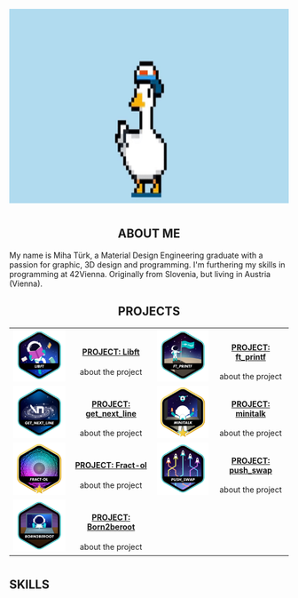 <p align="center">
  <img src="img/m_efug-ezgif.com-crop.gif" height=350/>
</p>

#

<h2 align="center">ABOUT ME</h2>
My name is Miha Türk, a Material Design Engineering graduate with a passion for graphic, 3D design and programming.
I'm furthering my skills in programming at 42Vienna.
Originally from Slovenia, but living in Austria (Vienna).
<p></p>

<h2 align="center">PROJECTS</h2>

<table align="center">
<tr align="center">
  <td><a href="https://github.com/GGwagons/Libft"><img src="img/libfte.png"    /></a></td>
  <td><h4 align="center"><a href="http://github.com/GGwagons/Libft">PROJECT: Libft</a></h4><p2>about the project</p2></td>
  <td><a href="https://github.com/GGwagons/ft_printf"><img src="img/ft_printfe.png"/></a></td>
  <td><h4 align="center"><a href="http://github.com/GGwagons/ft_printf">PROJECT: ft_printf</a></h4><p2>about the project</p2></td>
</tr>

<tr align="center">
  <td><a href="https://github.com/GGwagons/get_next_line"><img src="img/get_next_linee.png"/></a></td>
  <td><h4 align="center"><a href="http://github.com/GGwagons/get_next_line">PROJECT: get_next_line</a></h4><p2>about the project</p2></td>
  <td><a href="https://github.com/GGwagons/minitalk"><img src="img/minitalkm.png"/></a></td>
  <td><h4 align="center"><a href="http://github.com/GGwagons/minitalk">PROJECT: minitalk</a></h4><p2>about the project</p2></td>
</tr>

<tr align="center">
  <td><a href="https://github.com/GGwagons/Fract-ol"><img src="img/fract-olm.png"/></a></td>
  <td><h4 align="center"><a href="http://github.com/GGwagons/Fract-ol">PROJECT: Fract-ol</a></h4><p2>about the project</p2></td>
  <td><a href="https://github.com/GGwagons/push_swap"><img src="img/push_swape.png"/></a></td>
  <td><h4 align="center"><a href="http://github.com/GGwagons/push_swap">PROJECT: push_swap</a></h4><p2>about the project</p2></td>
</tr>

<tr align="center">
  <td><a href="https://github.com/GGwagons/Born2beroot"><img src="img/born2beroote.png"/></a></td>
  <td><h4 align="center"><a href="http://github.com/GGwagons/Born2beroot">PROJECT: Born2beroot</a></h4><p2>about the project</p2></td>

</table>

#
<p>
<h2>
SKILLS 
</h2>
</p>

<!--
**GGwagons/ggwagons** is a ✨ _special_ ✨ repository because its `README.md` (this file) appears on your GitHub profile.

Here are some ideas to get you started:

- 🔭 I’m currently working on ...
- 🌱 I’m currently learning ...
- 👯 I’m looking to collaborate on ...
- 🤔 I’m looking for help with ...
- 💬 Ask me about ...
- 📫 How to reach me: ...
- 😄 Pronouns: ...
- ⚡ Fun fact: ...
-->
